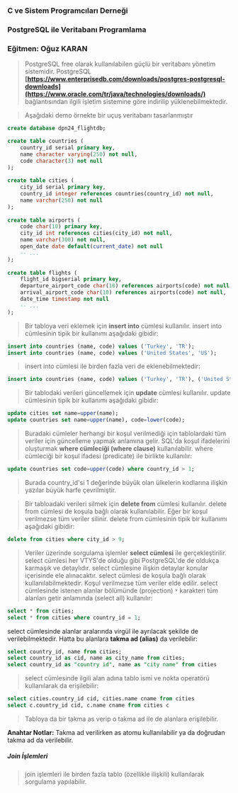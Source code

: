 ### C ve Sistem Programcıları Derneği
### PostgreSQL ile Veritabanı Programlama
### Eğitmen: Oğuz KARAN

>PostgreSQL free olarak kullanılabilen güçlü bir veritabanı yönetim sistemidir. PostgreSQL 
>**[https://www.enterprisedb.com/downloads/postgres-postgresql-downloads](https://www.oracle.com/tr/java/technologies/downloads/)**  bağlantısından ilgili işletim sistemine göre indirilip yüklenebilmektedir. 

>Aşağıdaki demo örnekte bir uçuş veritabanı tasarlanmıştır

```sql
create database dpn24_flightdb;

create table countries (  
    country_id serial primary key,  
    name character varying(250) not null,  
    code character(3) not null  
);  
  
create table cities (  
    city_id serial primary key,  
    country_id integer references countries(country_id) not null,  
    name varchar(250) not null  
);  
  
create table airports (  
    code char(10) primary key,  
    city_id int references cities(city_id) not null,  
    name varchar(300) not null,  
    open_date date default(current_date) not null  
    -- ...  
);  
  
create table flights (  
    flight_id bigserial primary key,  
    departure_airport_code char(10) references airports(code) not null,  
    arrival_airport_code char(10) references airports(code) not null,  
    date_time timestamp not null  
    -- ...  
);
```

>Bir tabloya veri eklemek için **insert into** cümlesi kullanılır. insert into cümlesinin tipik bir kullanımı aşağıdaki gibidir:

```sql
insert into countries (name, code) values ('Turkey', 'TR');
insert into countries (name, code) values ('United States', 'US');
```

>insert into cümlesi ile birden fazla veri de eklenebilmektedir:

```sql
insert into countries (name, code) values ('Turkey', 'TR'), ('United States', 'US');
```

>Bir tablodaki verileri güncellemek için **update** cümlesi kullanılır. update cümlesinin tipik bir kullanımı aşağıdaki gibidir:

```sql
update cities set name=upper(name);
update countries set name=upper(name), code=lower(code);
```

>Buradaki cümleler herhangi bir koşul verilmediği için tablolardaki tüm veriler için güncelleme yapmak anlamına gelir. SQL'da koşul ifadelerini oluşturmak **where cümleciği (where clause)** kullanılabilir. where cümleciği bir koşul ifadesi (predicate) ile birlikte kullanılır:

```sql
update countries set code=upper(code) where country_id > 1;
```

>Burada country_id'si 1 değerinde büyük olan ülkelerin kodlarına ilişkin yazılar büyük harfe çevrilmiştir.

>Bir tabloadaki verileri silmek için **delete from** cümlesi kullanılır. delete from cümlesi de koşula bağlı olarak kullanılabilir. Eğer bir koşul verilmezse tüm veriler silinir. delete from cümlesinin tipik bir kullanımı aşağıdaki gibidir:

```sql
delete from cities where city_id > 9;
```

>Veriler üzerinde sorgulama işlemler **select cümlesi** ile gerçekleştirilir. select cümlesi her VTYS'de olduğu gibi PostgreSQL'de de oldukça karmaşık ve detaylıdır. select cümlesine ilişkin detaylar konular içerisinde ele alınacaktır. select cümlesi de koşula bağlı olarak kullanılabilmektedir. Koşul verilmezse tüm veriler elde edilir. select cümlesinde istenen alanlar bölümünde (projection) `*` karakteri tüm alanları getir anlamında (select all) kullanılır:

```sql
select * from cities;
select * from cities where country_id = 1;
```

select cümlesinde alanlar aralarında virgül ile ayrılacak şekilde de verilebilmektedir. Hatta bu alanlara **takma ad (alias)** da verilebilir:

```sql
select country_id, name from cities;
select country_id as cid, name as city_name from cities;
select country_id as "country id", name as "city name" from cities
```

>select cümlesinde ilgili alan adına tablo ismi ve nokta operatörü kullanılarak da erişilebilir:

```sql
select cities.country_id cid, cities.name cname from cities
select c.country_id cid, c.name cname from cities c
```

>Tabloya da bir takma as verip o takma ad ile de alanlara erişilebilir. 

**Anahtar Notlar:** Takma ad verilirken as atomu kullanılabilir ya da doğrudan takma ad da verilebilir.

##### Join İşlemleri

>join işlemleri ile birden fazla tablo (özellikle ilişkili) kullanılarak sorgulama yapılabilir. 